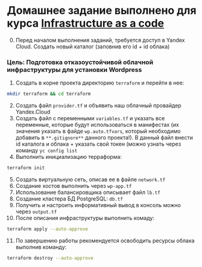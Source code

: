 # Домашнее задание выполнено для курса [Infrastructure as a code](https://otus.ru/lessons/infrastructure-as-a-code/)

00. Перед началом выполнения заданий, требуется доступ в Yandex Cloud. Создать новый каталог (заповнив его id + id облака)

### Цель: Подготовка отказоустойчивой облачной инфраструктуры для установки Wordpress

01. Создать в корне проекта директорию `terraform` и перейти в нее:
```bash
mkdir terraform && cd terraform
```

02. Создать файл `provider.tf` и объявить наш облачный провайдер Yandex.Cloud
03. Создать файл с переменными `variables.tf` и указать все переменные, которые будут использоваться в манифестах (их значения указать в файде `wp.auto.tfvars`, который необходимо добавить в `**.gitignore**` данного проекта!). В данный файл внести id каталога и облака + указать свой токен (можно узнать через команду `yc config list`
04. Выполнить инициализацию терраформа:
```bash
terraform init
```
05. Создать виртуальную сеть, описав ее в файле `network.tf`
06. Создание хостов выполнить через `wp-app.tf`
07. Использование балансировщика описывает файл `lb.tf`
08. Создание кластера БД PostgreSQL: `db.tf` 
09. Получить и настроить информативный вывод в консоль можно через `output.tf`
10. После описания инфраструктуры выполнить комаду:
```bash
terraform apply --auto-approve
```
11. По завершению работы рекомендуется освободить ресурсы облака выполнив команду:
```bash
terraform destroy --auto-approve
```
